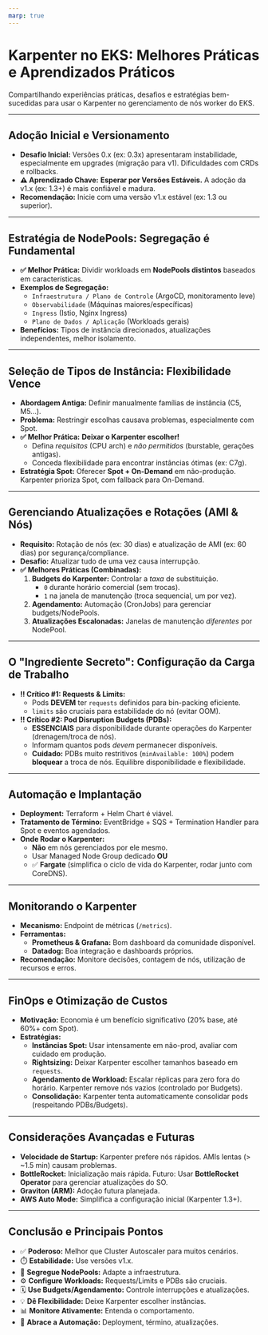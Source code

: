 ```yaml
---
marp: true
---
```


# **Karpenter no EKS: Melhores Práticas e Aprendizados Práticos**

Compartilhando experiências práticas, desafios e estratégias bem-sucedidas para usar o Karpenter no gerenciamento de nós worker do EKS.

---

## **Adoção Inicial e Versionamento**

*   **Desafio Inicial:** Versões 0.x (ex: 0.3x) apresentaram instabilidade, especialmente em upgrades (migração para v1). Dificuldades com CRDs e rollbacks.
*   **⚠️ Aprendizado Chave:** **Esperar por Versões Estáveis.** A adoção da v1.x (ex: 1.3+) é mais confiável e madura.
*   **Recomendação:** Inicie com uma versão v1.x estável (ex: 1.3 ou superior).

---

## **Estratégia de NodePools: Segregação é Fundamental**

*   **✅ Melhor Prática:** Dividir workloads em **NodePools distintos** baseados em características.
*   **Exemplos de Segregação:**
    *   `Infraestrutura / Plano de Controle` (ArgoCD, monitoramento leve)
    *   `Observabilidade` (Máquinas maiores/específicas)
    *   `Ingress` (Istio, Nginx Ingress)
    *   `Plano de Dados / Aplicação` (Workloads gerais)
*   **Benefícios:** Tipos de instância direcionados, atualizações independentes, melhor isolamento.

---

## **Seleção de Tipos de Instância: Flexibilidade Vence**

*   **Abordagem Antiga:** Definir manualmente famílias de instância (C5, M5...).
*   **Problema:** Restringir escolhas causava problemas, especialmente com Spot.
*   **✅ Melhor Prática:** **Deixar o Karpenter escolher!**
    *   Defina *requisitos* (CPU arch) e *não permitidos* (burstable, gerações antigas).
    *   Conceda flexibilidade para encontrar instâncias ótimas (ex: C7g).
*   **Estratégia Spot:** Oferecer **Spot + On-Demand** em não-produção. Karpenter prioriza Spot, com fallback para On-Demand.

---

## **Gerenciando Atualizações e Rotações (AMI & Nós)**

*   **Requisito:** Rotação de nós (ex: 30 dias) e atualização de AMI (ex: 60 dias) por segurança/compliance.
*   **Desafio:** Atualizar tudo de uma vez causa interrupção.
*   **✅ Melhores Práticas (Combinadas):**
    1.  **Budgets do Karpenter:** Controlar a *taxa* de substituição.
        *   `0` durante horário comercial (sem trocas).
        *   `1` na janela de manutenção (troca sequencial, um por vez).
    2.  **Agendamento:** Automação (CronJobs) para gerenciar budgets/NodePools.
    3.  **Atualizações Escalonadas:** Janelas de manutenção *diferentes* por NodePool.

---

## **O "Ingrediente Secreto": Configuração da Carga de Trabalho**

*   **‼️ Crítico #1: Requests & Limits:**
    *   Pods **DEVEM** ter `requests` definidos para bin-packing eficiente.
    *   `limits` são cruciais para estabilidade do nó (evitar OOM).
*   **‼️ Crítico #2: Pod Disruption Budgets (PDBs):**
    *   **ESSENCIAIS** para disponibilidade durante operações do Karpenter (drenagem/troca de nós).
    *   Informam quantos pods *devem* permanecer disponíveis.
    *   **Cuidado:** PDBs muito restritivos (`minAvailable: 100%`) podem **bloquear** a troca de nós. Equilibre disponibilidade e flexibilidade.

---

## **Automação e Implantação**

*   **Deployment:** Terraform + Helm Chart é viável.
*   **Tratamento de Término:** EventBridge + SQS + Termination Handler para Spot e eventos agendados.
*   **Onde Rodar o Karpenter:**
    *   **Não** em nós gerenciados por ele mesmo.
    *   Usar Managed Node Group dedicado **OU**
    *   ✅ **Fargate** (simplifica o ciclo de vida do Karpenter, rodar junto com CoreDNS).

---

## **Monitorando o Karpenter**

*   **Mecanismo:** Endpoint de métricas (`/metrics`).
*   **Ferramentas:**
    *   **Prometheus & Grafana:** Bom dashboard da comunidade disponível.
    *   **Datadog:** Boa integração e dashboards próprios.
*   **Recomendação:** Monitore decisões, contagem de nós, utilização de recursos e erros.

---

## **FinOps e Otimização de Custos**

*   **Motivação:** Economia é um benefício significativo (20% base, até 60%+ com Spot).
*   **Estratégias:**
    *   **Instâncias Spot:** Usar intensamente em não-prod, avaliar com cuidado em produção.
    *   **Rightsizing:** Deixar Karpenter escolher tamanhos baseado em `requests`.
    *   **Agendamento de Workload:** Escalar réplicas para zero fora do horário. Karpenter remove nós vazios (controlado por Budgets).
    *   **Consolidação:** Karpenter tenta automaticamente consolidar pods (respeitando PDBs/Budgets).

---

## **Considerações Avançadas e Futuras**

*   **Velocidade de Startup:** Karpenter prefere nós rápidos. AMIs lentas (> ~1.5 min) causam problemas.
*   **BottleRocket:** Inicialização mais rápida. Futuro: Usar **BottleRocket Operator** para gerenciar atualizações do SO.
*   **Graviton (ARM):** Adoção futura planejada.
*   **AWS Auto Mode:** Simplifica a configuração inicial (Karpenter 1.3+).

---

## **Conclusão e Principais Pontos**

*   ✅ **Poderoso:** Melhor que Cluster Autoscaler para muitos cenários.
*   ⏱️ **Estabilidade:** Use versões v1.x.
*   🧱 **Segregue NodePools:** Adapte a infraestrutura.
*   ⚙️ **Configure Workloads:** Requests/Limits e PDBs são cruciais.
*   🗓️ **Use Budgets/Agendamento:** Controle interrupções e atualizações.
*   💡 **Dê Flexibilidade:** Deixe Karpenter escolher instâncias.
*   📊 **Monitore Ativamente:** Entenda o comportamento.
*   🤖 **Abrace a Automação:** Deployment, término, atualizações.